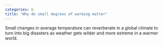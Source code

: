 ```yaml
---
categories: b
title: "Why do small degrees of warming matter"
---
```

Small changes in average temperature can reverberate in a global climate to turn into big disasters as weather gets wilder and more extreme in a warmer world.
